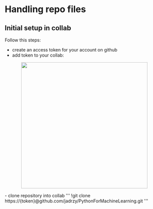 # Handling repo files
## Initial setup in collab
Follow this steps:
- create an access token for your account on github
- add token to your collab:
<p align = center>
  <img src="https://github.com/jadrzy/PythonForMachineLearning/blob/main/images/Token.png" 
       width=400/>
</p>
- clone repository into collab
'''
!git clone https://{token}@github.com/jadrzy/PythonForMachineLearning.git
'''

